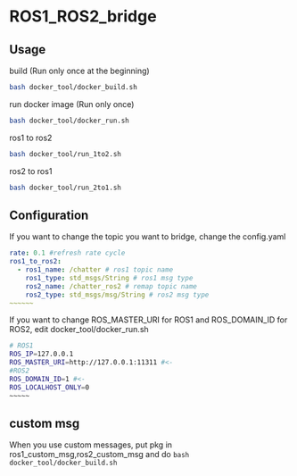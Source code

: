 # ROS1_ROS2_bridge
## Usage
build (Run only once at the beginning)
```bash
bash docker_tool/docker_build.sh
```
run docker image (Run only once)
```bash
bash docker_tool/docker_run.sh
```
ros1 to ros2 
```bash
bash docker_tool/run_1to2.sh
```
ros2 to ros1 
```bash
bash docker_tool/run_2to1.sh
```
## Configuration

If you want to change the topic you want to bridge, change the config.yaml
```yaml
rate: 0.1 #refresh rate cycle
ros1_to_ros2:
  - ros1_name: /chatter # ros1 topic name
    ros1_type: std_msgs/String # ros1 msg type 
    ros2_name: /chatter_ros2 # remap topic name
    ros2_type: std_msgs/msg/String # ros2 msg type 
~~~~~~
```


If you want to change ROS_MASTER_URI for ROS1 and ROS_DOMAIN_ID for ROS2, edit docker_tool/docker_run.sh
```sh
# ROS1 
ROS_IP=127.0.0.1
ROS_MASTER_URI=http://127.0.0.1:11311 #<-
#ROS2
ROS_DOMAIN_ID=1 #<-
ROS_LOCALHOST_ONLY=0
~~~~~
```

## custom msg
When you use custom messages, put pkg in ros1_custom_msg,ros2_custom_msg and do ```bash docker_tool/docker_build.sh```